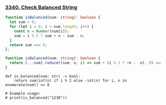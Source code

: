 ### [3340. Check Balanced String](https://leetcode.com/problems/check-balanced-string)
```Typescript
function isBalanced(num: string): boolean {
  let sum = 0;
  for (let i = 0; i < num.length; i++) {
    const n = Number(num[i]);
    sum = i % 2 ? sum + n : sum - n;
  }
  return sum === 0;
};
```
```Typescript
function isBalanced(num: string): boolean {
  return [...num].reduce((sum, n, i) => sum + (i % 2 ? +n : -n), 0) === 0;
}
```
```Python3
def is_balanced(num: str) -> bool:
    return sum(int(n) if i % 2 else -int(n) for i, n in enumerate(num)) == 0

# Example usage:
# print(is_balanced("1230"))

```
